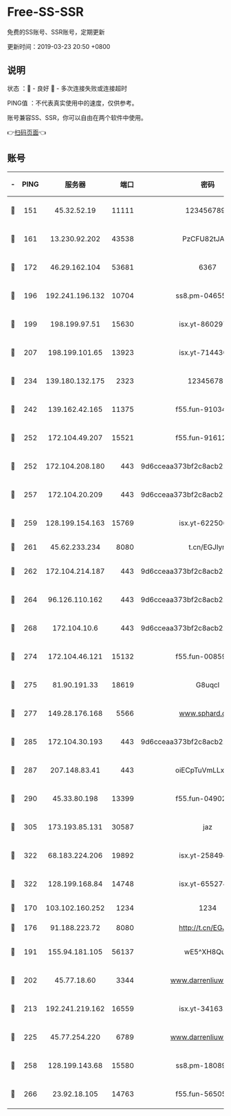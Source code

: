# Free-SS-SSR

免费的SS账号、SSR账号，定期更新

更新时间：2019-03-23 20:50 +0800

## 说明

状态     ：🙂 - 良好 🙁 - 多次连接失败或连接超时

PING值   ：不代表真实使用中的速度，仅供参考。

账号兼容SS、SSR，你可以自由在两个软件中使用。

👉[扫码页面](https://liesauer.github.io/Free-SS-SSR/)👈

## 账号

|-|PING|服务器|端口|密码|加密方式|区域|
|:----:|:----:|:-----:|-----:|:----:|:----:|:----:|
|🙂|151|45.32.52.19|11111|1234567890|aes-256-cfb|JP|
|🙂|161|13.230.92.202|43538|PzCFU82tJAdZ|aes-256-cfb|JP|
|🙂|172|46.29.162.104|53681|6367|aes-128-ctr|RU|
|🙂|196|192.241.196.132|10704|ss8.pm-04655152|aes-256-cfb|US|
|🙂|199|198.199.97.51|15630|isx.yt-86029776|aes-256-cfb|US|
|🙂|207|198.199.101.65|13923|isx.yt-71443072|aes-256-cfb|US|
|🙂|234|139.180.132.175|2323|123456789|aes-256-cfb|SG|
|🙂|242|139.162.42.165|11375|f55.fun-91034656|aes-256-cfb|SG|
|🙂|252|172.104.49.207|15521|f55.fun-91612366|aes-256-cfb|SG|
|🙂|252|172.104.208.180|443|9d6cceaa373bf2c8acb22e60b6a58be6|aes-256-cfb|US|
|🙂|257|172.104.20.209|443|9d6cceaa373bf2c8acb22e60b6a58be6|aes-256-cfb|US|
|🙂|259|128.199.154.163|15769|isx.yt-62250628|aes-256-cfb|SG|
|🙂|261|45.62.233.234|8080|t.cn/EGJIyrl|rc4-md5|CA|
|🙂|262|172.104.214.187|443|9d6cceaa373bf2c8acb22e60b6a58be6|aes-256-cfb|US|
|🙂|264|96.126.110.162|443|9d6cceaa373bf2c8acb22e60b6a58be6|aes-256-cfb|US|
|🙂|268|172.104.10.6|443|9d6cceaa373bf2c8acb22e60b6a58be6|aes-256-cfb|US|
|🙂|274|172.104.46.121|15132|f55.fun-00859364|aes-256-cfb|SG|
|🙂|275|81.90.191.33|18619|G8uqcl|aes-256-cfb|US|
|🙂|277|149.28.176.168|5566|www.sphard.com|aes-256-cfb|AU|
|🙂|285|172.104.30.193|443|9d6cceaa373bf2c8acb22e60b6a58be6|aes-256-cfb|US|
|🙂|287|207.148.83.41|443|oiECpTuVmLLxk4Ts|aes-256-cfb|AU|
|🙂|290|45.33.80.198|13399|f55.fun-04902399|aes-256-cfb|US|
|🙂|305|173.193.85.131|30587|jaz|aes-256-cfb|US|
|🙂|322|68.183.224.206|19892|isx.yt-25849474|aes-256-cfb|SG|
|🙂|322|128.199.168.84|14748|isx.yt-65527491|aes-256-cfb|SG|
|🙂|170|103.102.160.252|1234|1234|rc4-md5|JP|
|🙂|176|91.188.223.72|8080|http://t.cn/EGJIyrl|rc4-md5|RU|
|🙂|191|155.94.181.105|56137|wE5^XH8Quw|aes-256-cfb|US|
|🙂|202|45.77.18.60|3344|www.darrenliuwei.com|aes-256-cfb|JP|
|🙂|213|192.241.219.162|16559|isx.yt-34163162|aes-256-cfb|US|
|🙂|225|45.77.254.220|6789|www.darrenliuwei.com|aes-256-cfb|SG|
|🙂|258|128.199.143.68|15580|ss8.pm-18089615|aes-256-cfb|SG|
|🙂|266|23.92.18.105|14763|f55.fun-56505886|aes-256-cfb|US|

